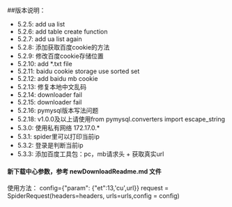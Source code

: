 ##版本说明：
- 5.2.5: add ua list
- 5.2.6: add table create function
- 5.2.7: add ua list again
- 5.2.8: 添加获取百度cookie的方法
- 5.2.9: 修改百度cookie存储位置
- 5.2.10: add *.txt file
- 5.2.11: baidu cookie storage use sorted set
- 5.2.12: add baidu mb cookie
- 5.2.13: 修复本地中文乱码
- 5.2.14: downloader fail
- 5.2.15: downloader fail
- 5.2.16: pymysql版本写法问题
- 5.2.18: v1.0.0及以上请使用from pymysql.converters import escape_string
- 5.3.0: 使用私有网络 172.17.0.*
- 5.3.1: spider里可以打印当前ip
- 5.3.2: 登录是判断当前ip
- 5.3.3: 添加百度工具包：pc，mb请求头 + 获取真实url


#### 新下载中心参数，参考 newDownloadReadme.md 文件

使用方法：
config={"param": {"et":13,'cu',url}}
request = SpiderRequest(headers=headers, urls=urls,config = config)
